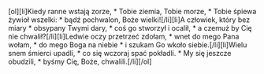 [ol][li]Kiedy ranne wstają zorze, * Tobie ziemia, Tobie morze, * Tobie śpiewa żywioł wszelki: * bądź pochwalon, Boże wielki![/li][li]A człowiek, który bez miary * obsypany Twymi dary, * coś go stworzył i ocalił, * a czemuż by Cię nie chwalił?[/li][li]Ledwie oczy przetrzeć zdołam, * wnet do mego Pana wołam, * do mego Boga na niebie * i szukam Go wkoło siebie.[/li][li]Wielu snem śmierci upadli, * co się wczoraj spać pokładli. * My się jeszcze obudzili, * byśmy Cię, Boże, chwalili.[/li][/ol]